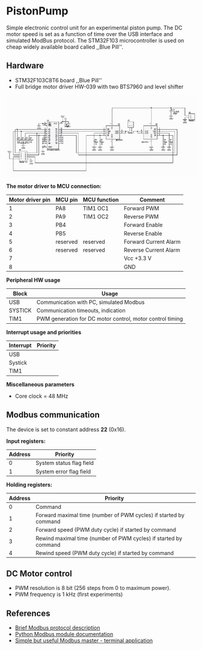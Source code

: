 # PistonPump

Simple electronic control unit for an experimental piston pump. The DC motor speed is set as a function of time over the USB interface and simulated ModBus protocol. The STM32F103 microcontroller is used on cheap widely available board called ,,Blue Pill''.

## Hardware

- STM32F103C8T6 board ,,Blue Pill''
- Full bridge motor driver HW-039 with two BTS7960 and level shifter

![HW-039 schematics](Documents/hw_039_schematics.png "The schematic diagram of the motor driver")

**The motor driver to MCU connection:**

| Motor driver pin | MCU pin | MCU function | Comment |
| --- | --- | --- | --- |
| 1 | PA8 | TIM1 OC1 | Forward PWM |
| 2 | PA9 | TIM1 OC2 | Reverse PWM |
| 3 | PB4 |  | Forward Enable |
| 4 | PB5 |  | Reverse Enable |
| 5 | reserved | reserved | Forward Current Alarm |
| 6 | reserved | reserved | Reverse Current Alarm |
| 7 |  |  | Vcc +3.3 V |
| 8 |  |  | GND |

**Peripheral HW usage**

| Block | Usage |
| --- | --- |
| USB | Communication with PC, simulated Modbus |
| SYSTICK | Communication timeouts, indication |
| TIM1 | PWM generation for DC motor control, motor control timing |

**Interrupt usage and priorities**

| Interrupt | Priority |
| --- | --- |
| USB |  |
| Systick |  |
| TIM1 |  |

**Miscellaneous parameters**

- Core clock = 48 MHz


## Modbus communication

The device is set to constant address **22** (0x16).

**Input registers:**

| Address | Priority |
| --- | --- |
| 0 | System status flag field |
| 1 | System error flag field |

**Holding registers:**

| Address | Priority |
| --- | --- |
| 0 | Command |
| 1 | Forward maximal time (number of PWM cycles) if started by command |
| 2 | Forward speed (PWM duty cycle) if started by command |
| 3 | Rewind maximal time (number of PWM cycles) if started by command |
| 4 | Rewind speed (PWM duty cycle) if started by command |


## DC Motor control

- PWM resolution is 8 bit (256 steps from 0 to maximum power).
- PWM frequency is 1 kHz
(first experiments)


## References

- [Brief Modbus protocol description](https://www.modbustools.com/modbus.html)
- [Python Modbus module documentation](https://pymodbus.readthedocs.io)
- [Simple but useful Modbus master - terminal application](https://qmodbus.sourceforge.net)
